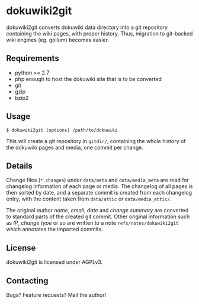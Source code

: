 dokuwiki2git
============

dokuwiki2git converts dokuwiki data directory into a git repository containing
the wiki pages, with proper history. Thus, migration to git-backed wiki engines
(eg. gollum) becomes easier.

Requirements
-----
* python >= 2.7
* php enough to host the dokuwiki site that is to be converted
* git
* gzip
* bzip2

Usage
-----

    $ dokuwiki2git [options] /path/to/dokuwiki

This will create a git repository in `gitdir/`, containing the whole history of
the dokuwiki pages and media, one commit per change.

Details
-------

Change files (`*.changes`) under `data/meta` and `data/media_meta` are read for
changelog information of each page or media. The changelog of all pages is then
sorted by date, and a separate commit is created from each changelog entry, with
the content taken from `data/attic` or `data/media_attic/`.

The original *author name*, *email*, *date* and *change summary* are converted
to standard parts of the created git commit. Other original information such as
*IP*, *change type* or so are written to a note `refs/notes/dokuwiki2git` which 
annotates the imported commits. 

License
-------

dokuwiki2git is licensed under AGPLv3.

Contacting
----------

Bugs? Feature requests? Mail the author!
